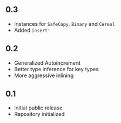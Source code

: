 0.3
---
* Instances for `SafeCopy`, `Binary` and `Cereal`
* Added `insert'`

0.2
---
* Generalized Autoincrement
* Better type inference for key types
* More aggressive inlining

0.1
---
* Initial public release
* Repository initialized

